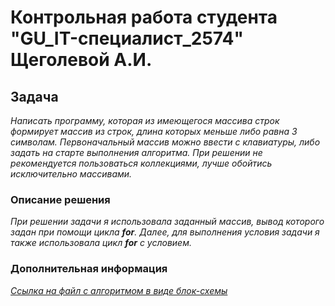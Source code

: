 # Контрольная работа студента "GU_IT-специалист_2574" Щеголевой А.И.

## Задача
*Написать программу, которая из имеющегося массива строк формирует массив из строк, длина которых меньше либо равна 3 символам. Первоначальный массив можно ввести с клавиатуры, либо задать на старте выполнения алгоритма. При решении не рекомендуется пользоваться коллекциями, лучше обойтись исключительно массивами.*

### Описание решения
*При решении задачи я использовала заданный массив, вывод которого задан при помощи цикла __for__. Далее, для выполнения условия задачи я также использовала цикл __for__ с условием.*

### Дополнительная информация
[*Ссылка на файл с алгоритмом в виде блок-схемы*](https://drive.google.com/file/d/1fQ8fYoMrnqa048V8jZ6RxcJXZyPExzqc/view?usp=sharing)